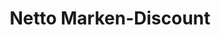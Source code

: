 ---
title: "Netto Marken-Discount"
url: /laucha-an-der-unstrut/netto-marken-discount/
shop: Supermarkt
---